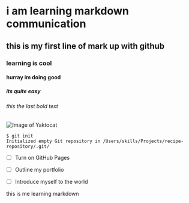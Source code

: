 # i am learning markdown communication

## this is my first line of mark up with github

### learning is cool

#### hurray im doing good

##### its quite easy

###### this the last bold text

![Image of Yaktocat](https://octodex.github.com/images/yaktocat.png)

```
$ git init
Initialized empty Git repository in /Users/skills/Projects/recipe-repository/.git/
```
- [ ] Turn on GitHub Pages
- [ ] Outline my portfolio
- [ ] Introduce myself to the world




this is me  learning markdown
